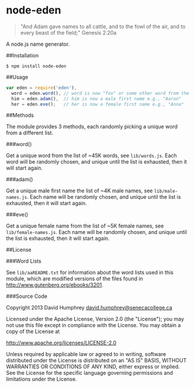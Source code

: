 node-eden
=========

> "And Adam gave names to all cattle, and to the fowl of the air, and to every beast of the field;" Genesis 2:20a

A node.js name generator.

##Installation

```
$ npm install node-eden
```

##Usage

```javascript
var eden = require('eden'),
  word = eden.word(), // word is now "fox" or some other word from the list
  him = eden.adam(),  // him is now a male first name e.g., "Aaron"
  her = eden.eve();   // her is now a female first name e.g., "Anna"
```

##Methods

The module provides 3 methods, each randomly picking a unique word from a different list.

###word()

Get a unique word from the list of ~45K words, see `lib/words.js`. Each word will be randomly chosen, and unique
until the list is exhausted, then it will start again.

###adam()

Get a unique male first name the list of ~4K male names, see `lib/male-names.js`. Each name will be randomly chosen, and unique
until the list is exhausted, then it will start again.

###eve()

Get a unique female name from the list of ~5K female names, see `lib/female-names.js`. Each name will be randomly chosen, and unique
until the list is exhausted, then it will start again.

##License

###Word Lists

See `lib/aaREADME.txt` for information about the word lists used in this module, which are modified versions of the
files found in http://www.gutenberg.org/ebooks/3201.

###Source Code

Copyright 2013 David Humphrey <david.humphrey@senecacollege.ca>

Licensed under the Apache License, Version 2.0 (the "License"); you may not use this file except in compliance with the License. You may obtain a copy of the License at

http://www.apache.org/licenses/LICENSE-2.0

Unless required by applicable law or agreed to in writing, software distributed under the License is distributed on an "AS IS" BASIS, WITHOUT WARRANTIES OR CONDITIONS OF ANY KIND, either express or implied. See the License for the specific language governing permissions and limitations under the License.
